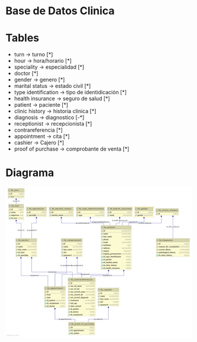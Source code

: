 # Base de Datos Clinica

# Tables
- turn -> turno [*]
- hour -> hora/horario [*]
- speciality -> especialidad [*]
- doctor [*]
- gender -> genero [*]
- marital status -> estado civil [*]
- type identification -> tipo de identidicación [*]
- health insurance -> seguro de salud [*]
- patient -> paciente [*]
- clinic history -> historia clinica [*]
- diagnosis -> diagnostico [-*]
- receptionist -> recepcionista [*]
- contrareferencia [*]
- appointment -> cita [*]
- cashier -> Cajero [*]
- proof of purchase -> comprobante de venta [*]

# Diagrama
![diagrama db](db_clinic.png)

